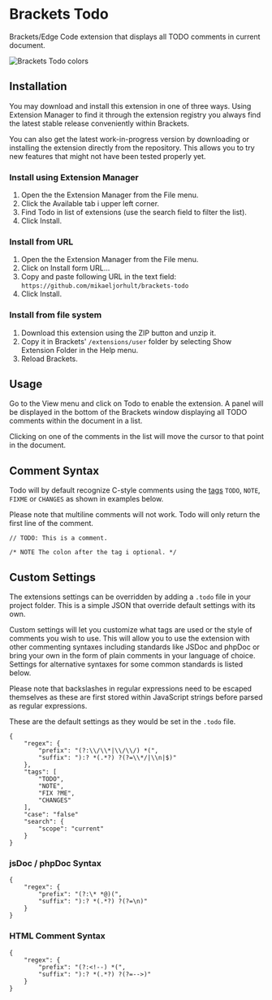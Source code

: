 # Brackets Todo

Brackets/Edge Code extension that displays all TODO comments in current document.

![Brackets Todo colors](http://numeroserabiscos.com/out/brackets-todo-colors.png)

## Installation
You may download and install this extension in one of three ways. Using Extension Manager to find it through 
the extension registry you always find the latest stable release conveniently within Brackets.

You can also get the latest work-in-progress version by downloading or installing the extension directly 
from the repository. This allows you to try new features that might not have been tested properly yet.

### Install using Extension Manager

1. Open the the Extension Manager from the File menu.
2. Click the Available tab i upper left corner.
3. Find Todo in list of extensions (use the search field to filter the list).
4. Click Install.

### Install from URL

1. Open the the Extension Manager from the File menu.
2. Click on Install form URL...
3. Copy and paste following URL in the text field: `https://github.com/mikaeljorhult/brackets-todo`
4. Click Install.

### Install from file system

1. Download this extension using the ZIP button and unzip it.
2. Copy it in Brackets' `/extensions/user` folder by selecting Show Extension Folder in the Help menu. 
3. Reload Brackets.


## Usage

Go to the View menu and click on Todo to enable the extension. A panel will be displayed in the bottom of 
the Brackets window displaying all TODO comments within the document in a list.

Clicking on one of the comments in the list will move the cursor to that point in the document.


## Comment Syntax

Todo will by default recognize C-style comments using the [tags](http://en.wikipedia.org/wiki/Comment_%28computer_programming%29#Tags)
`TODO`, `NOTE`, `FIXME` or `CHANGES` as shown in examples below.

Please note that multiline comments will not work. Todo will only return the first line of the comment.

`
// TODO: This is a comment.
`

`
/* NOTE The colon after the tag i optional. */
`

## Custom Settings
The extensions settings can be overridden by adding a `.todo` file in your project folder. This is a simple 
JSON that override default settings with its own.

Custom settings will let you customize what tags are used or the style of comments you wish to use. This will 
allow you to use the extension with other commenting syntaxes including standards like JSDoc and phpDoc or 
bring your own in the form of plain comments in your language of choice. Settings for alternative syntaxes for 
some common standards is listed below.

Please note that backslashes in regular expressions need to be escaped themselves as these are first stored 
within JavaScript strings before parsed as regular expressions.

These are the default settings as they would be set in the `.todo` file.

	{
		"regex": {
			"prefix": "(?:\\/\\*|\\/\\/) *(",
			"suffix": "):? *(.*?) ?(?=\\*/|\\n|$)"
		},
		"tags": [
			"TODO",
			"NOTE",
			"FIX ?ME",
			"CHANGES"
		],
		"case": "false"
		"search": {
			"scope": "current"
		}
	}

### jsDoc / phpDoc Syntax

	{
		"regex": {
			"prefix": "(?:\* *@)(",
			"suffix": "):? *(.*?) ?(?=\n)"
		}
	}

### HTML Comment Syntax

	{
		"regex": {
			"prefix": "(?:<!--) *(",
			"suffix": "):? *(.*?) ?(?=-->)"
		}
	}
